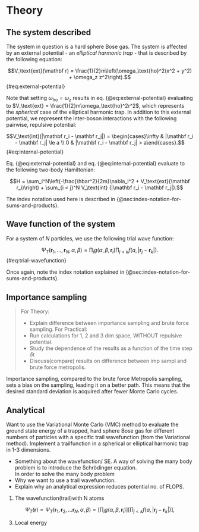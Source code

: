 # Theory

## The system described

<!-- We should describe the task at hand in the Introduction, but here we can express the details of the system in question. -->

The system in question is a hard sphere Bose gas<!-- https://www.kmaasrud.com/brain/bose-gas -->. The system is affected by an external potential - an *elliptical harmonic trap* - that is described by the following equation:

$$V_\text{ext}(\mathbf r) = \frac{1}{2}m\left(\omega_\text{ho}^2(x^2 + y^2) + \omega_z z^2\right).$$ {#eq:external-potential}

Note that setting $\omega_\text{ho} = \omega_z$ results in eq. {@eq:external-potential} evaluating to $V_\text{ext} = \frac{1}{2}m\omega_\text{ho}^2r^2$, which represents the *spherical* case of the elliptical harmonic trap. In addition to this external potential, we represent the inter-boson interactions with the following pairwise, repulsive potential:

$$V_\text{int}(|\mathbf r_i - \mathbf r_j|) = \begin{cases}\infty & |\mathbf r_i - \mathbf r_j| \le a \\ 0 & |\mathbf r_i - \mathbf r_j| > a\end{cases}.$$ {#eq:internal-potential}

Eq. {@eq:external-potential} and eq. {@eq:internal-potential} evaluate to the following two-body Hamiltonian:

$$H = \sum_i^N\left(-\frac{\hbar^2}{2m}\nabla_i^2 + V_\text{ext}(\mathbf r_i)\right) + \sum_{i < j}^N V_\text{int} (|\mathbf r_i - \mathbf r_j|).$$

The index notation used here is described in {@sec:index-notation-for-sums-and-products}.

## Wave function of the system

<!-- Some motivation for using the trial wave function is needed here. I've just written the following as a placeholder for now. -->

For a system of $N$ particles, we use the following trial wave function:

$$\Psi_T(\mathbf r_1, ..., \mathbf r_N, \alpha, \beta) = \prod_i g(\alpha, \beta, \mathbf r_i) \prod_{j < k}f(a, |\mathbf r_j - \mathbf r_k|). $$ {#eq:trial-wavefunction}

Once again, note the index notation explained in {@sec:index-notation-for-sums-and-products}.

## Importance sampling

> For Theory:
> - Explain difference between importance sampling and brute force sampling.
> For Practical:
> - Run calculations for 1, 2 and 3 dim space, WITHOUT repulsive potential.
> - Study the dependence of the results as a function of the time step $\delta$t
> - Discuss(compare) results on difference between imp sampl and brute force metropolis.


Importance sampling, compared to the brute force Metropolis sampling, sets a bias on the sampling, leading it on a better path. This means that the desired standard deviation is acquired after fewer Monte Carlo cycles.


## Analytical

<!-- rewrite!! Copied from project description -->
Want to use the Variational Monte Carlo (VMC) method to evaluate the ground state energy of a trapped, hard sphere Bose gas for different numbers of particles with a specific trail wavefunction (from the Variational method). Implement a trailfunction in a spherical or elliptical harmonic trap in 1-3 dimensions.
- Something about the wavefunction/ SE.
A way of solving the many body problem is to introduce the Schrödinger equation.  
In order to solve the many body problem
- Why we want to use a trail wavefunction.
- Explain why an analytical expression reduces potential no. of FLOPS.
1. The wavefunction(trail)with N atoms


$$\Psi_T(\mathbf{r})=\Psi_T(\mathbf{r}_1, \mathbf{r}_2, \dots \mathbf{r}_N,\alpha,\beta)
 =\left[
    \prod_i g(\alpha,\beta,\mathbf{r}_i)
 \right]
 \left[
    \prod_{j<k}f(a,|\mathbf{r}_j-\mathbf{r}_k|)
 \right], $$

3. Local energy
